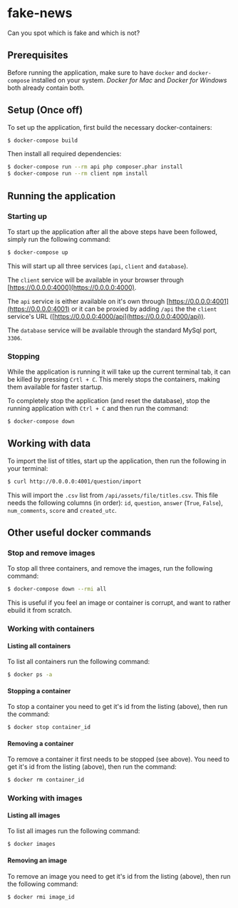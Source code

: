 # fake-news

Can you spot which is fake and which is not?

## Prerequisites

Before running the application, make sure to have `docker` and `docker-compose` installed on your
system. _Docker for Mac_ and _Docker for Windows_ both already contain both.

## Setup (Once off)

To set up the application, first build the necessary docker-containers:

```sh
$ docker-compose build
```

Then install all required dependencies:

```sh
$ docker-compose run --rm api php composer.phar install
$ docker-compose run --rm client npm install
```

## Running the application

### Starting up

To start up the application after all the above steps have been followed, simply run the following
command:

```sh
$ docker-compose up
```

This will start up all three services (`api`, `client` and `database`).

The `client` service will be available in your browser through
[https://0.0.0.0:4000](https://0.0.0.0:4000).

The `api` service is either available on it's own through
[https://0.0.0.0:4001](https://0.0.0.0:4001) or  it can be proxied by adding `/api` the the `client`
service's URL ([https://0.0.0.0:4000/api](https://0.0.0.0:4000/api)).

The `database` service will be available through the standard MySql port, `3306`.

### Stopping

While the application is running it will take up the current terminal tab, it can be killed by
pressing `Crtl + C`. This merely stops the containers, making them available for faster startup.

To completely stop the application (and reset the database), stop the running application with
`Ctrl + C` and then run the command:

```sh
$ docker-compose down
```

## Working with data

To import the list of titles, start up the application, then run the following in your terminal:

```sh
$ curl http://0.0.0.0:4001/question/import
```

This will import the `.csv` list from `/api/assets/file/titles.csv`. This file needs the following
columns (in order): `id`, `question`, `answer` (`True`, `False`), `num_comments`, `score` and
`created_utc`.

## Other useful docker commands

### Stop and remove images

To stop all three containers, and remove the images, run the following command:

```sh
$ docker-compose down --rmi all
```

This is useful if you feel an image or container is corrupt, and want to rather ebuild it from
scratch.

### Working with containers

#### Listing all containers

To list all containers run the following command:

```sh
$ docker ps -a
```

#### Stopping a container

To stop a container you need to get it's id from the listing (above), then run the command:

```sh
$ docker stop container_id
```

#### Removing a container

To remove a container it first needs to be stopped (see above). You need to get it's id from the
listing (above), then run the command:

```sh
$ docker rm container_id
```

### Working with images

#### Listing all images

To list all images run the following command:

```sh
$ docker images
```

#### Removing an image

To remove an image you need to get it's id from the listing (above), then run the following command:

```sh
$ docker rmi image_id
```
